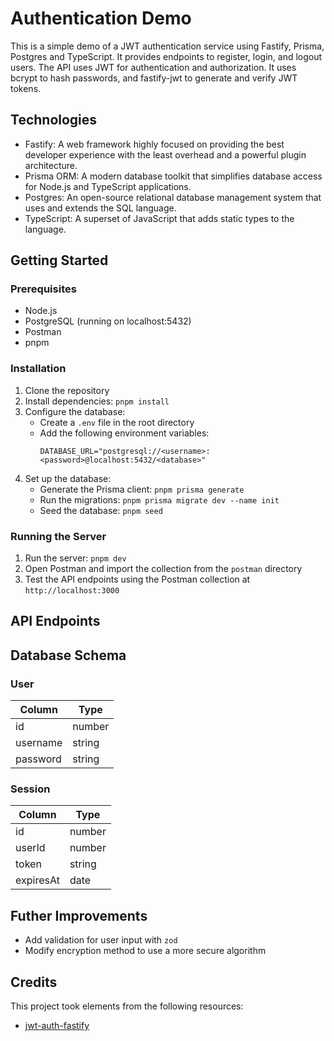 # Authentication Demo

This is a simple demo of a JWT authentication service using Fastify, Prisma, Postgres and TypeScript. It provides endpoints to register, login, and logout users. The API uses JWT for authentication and authorization. It uses bcrypt to hash passwords, and fastify-jwt to generate and verify JWT tokens.

## Technologies

- Fastify: A web framework highly focused on providing the best developer experience with the least overhead and a powerful plugin architecture.
- Prisma ORM: A modern database toolkit that simplifies database access for Node.js and TypeScript applications.
- Postgres: An open-source relational database management system that uses and extends the SQL language.
- TypeScript: A superset of JavaScript that adds static types to the language.

## Getting Started

### Prerequisites

- Node.js
- PostgreSQL (running on localhost:5432)
- Postman
- pnpm

### Installation

1. Clone the repository
2. Install dependencies: `pnpm install`
3. Configure the database:
    - Create a `.env` file in the root directory
    - Add the following environment variables:
        ```
        DATABASE_URL="postgresql://<username>:<password>@localhost:5432/<database>"
        ```
4. Set up the database:
    - Generate the Prisma client: `pnpm prisma generate`
    - Run the migrations: `pnpm prisma migrate dev --name init`
    - Seed the database: `pnpm seed`

### Running the Server

1. Run the server: `pnpm dev`
2. Open Postman and import the collection from the `postman` directory
3. Test the API endpoints using the Postman collection at `http://localhost:3000`

## API Endpoints

## Database Schema

### User
| Column    | Type   |
|-----------|--------|
| id        | number |
| username  | string |
| password  | string |

### Session

| Column    | Type   |
|-----------|--------|
| id        | number |
| userId    | number |
| token     | string |
| expiresAt | date   |

## Futher Improvements

- Add validation for user input with `zod`
- Modify encryption method to use a more secure algorithm

## Credits

This project took elements from the following resources:
- [jwt-auth-fastify](https://github.com/arifimran5/jwt-auth-fastify/tree/master)
